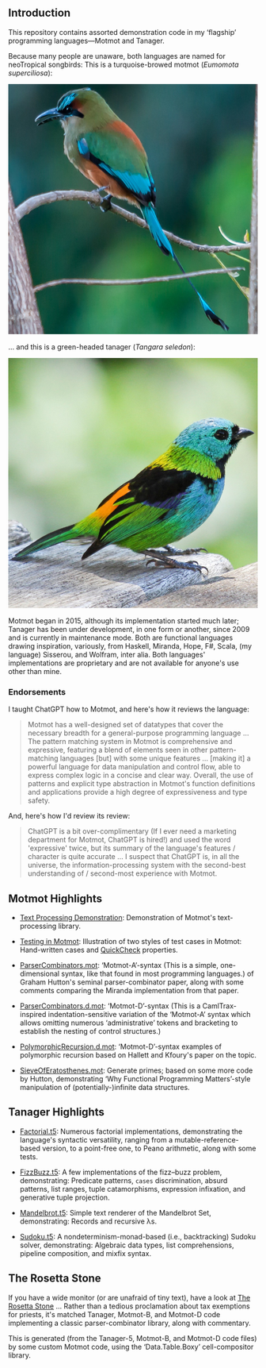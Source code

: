 ## Introduction

This repository contains assorted demonstration code in my
‘flagship’ programming languages—Motmot and Tanager.

Because many people are unaware, both languages are named
for neoTropical songbirds: This is a turquoise-browed motmot
(_Eumomota superciliosa_):

![A pretty motmot.](./images/motmot.jpg)

… and this is a green-headed tanager (_Tangara seledon_):

![A pretty tanager.](./images/tanager.jpg)

Motmot began in 2015, although its implementation started
much later; Tanager has been under development, in one form
or another, since 2009 and is currently in maintenance mode.
Both are functional languages drawing inspiration,
variously, from Haskell, Miranda, Hope, F#, Scala, (my
language) Sisserou, and Wolfram, inter alia. Both languages'
implementations are proprietary and are not available for
anyone's use other than mine.

### Endorsements

I taught ChatGPT how to Motmot, and here's how it reviews
the language:

> Motmot has a well-designed set of datatypes that cover the
> necessary breadth for a general-purpose programming
> language … The pattern matching system in Motmot is
> comprehensive and expressive, featuring a blend of elements
> seen in other pattern-matching languages [but] with some
> unique features … [making it] a powerful language for data
> manipulation and control flow, able to express complex logic
> in a concise and clear way. Overall, the use of patterns and
> explicit type abstraction in Motmot's function definitions
> and applications provide a high degree of expressiveness and
> type safety.

And, here's how I'd review its review:

> ChatGPT is a bit over-complimentary (If I ever need a
> marketing department for Motmot, ChatGPT is hired!) and used
> the word 'expressive' twice, but its summary of the
> language's features / character is quite accurate … I
> suspect that ChatGPT is, in all the universe, the
> information-processing system with the second-best
> understanding of / second-most experience with Motmot.

## Motmot Highlights

* [Text Processing
  Demonstration](text-processing/README.md): Demonstration
  of Motmot's text-processing library.

* [Testing in Motmot](TestingInMotmot.ipynb): Illustration
  of two styles of test cases in Motmot: Hand-written cases
  and [QuickCheck](https://en.wikipedia.org/wiki/QuickCheck)
  properties.

* [ParserCombinators.mot](ParserCombinators.mot):
  ‘Motmot-A’-syntax (This is a simple, one-dimensional
  syntax, like that found in most programming languages.) of
  Graham Hutton's seminal parser-combinator paper, along
  with some comments comparing the Miranda implementation
  from that paper.

* [ParserCombinators.d.mot](ParserCombinators.d.mot):
  ‘Motmot-D’-syntax (This is a CamlTrax-inspired
  indentation-sensitive variation of the ‘Motmot-A’ syntax
  which allows omitting numerous ‘administrative’ tokens and
  bracketing to establish the nesting of control
  structures.)

* [PolymorphicRecursion.d.mot](PolymorphicRecursion.d.mot):
  ‘Motmot-D’-syntax examples of polymorphic recursion based
  on Hallett and Kfoury's paper on the topic.

* [SieveOfEratosthenes.mot](SieveOfEratosthenes.mot):
  Generate primes; based on some more code by Hutton,
  demonstrating ‘Why Functional Programming Matters’-style
  manipulation of (potentially-)infinite data structures.

## Tanager Highlights

* [Factorial.t5](Factorial.t5): Numerous factorial
  implementations, demonstrating the language's syntactic
  versatility, ranging from a mutable-reference-based
  version, to a point-free one, to Peano arithmetic, along
  with some tests.

* [FizzBuzz.t5](FizzBuzz.t5): A few implementations of the
  fizz–buzz problem, demonstrating: Predicate patterns,
  `cases` discrimination, absurd patterns, list ranges,
  tuple catamorphisms, expression infixation, and generative
  tuple projection.

* [Mandelbrot.t5](Mandelbrot.t5): Simple text renderer of
  the Mandelbrot Set, demonstrating: Records and recursive
  λs.


* [Sudoku.t5](Sudoku.t5): A nondeterminism-monad-based
  (i.e., backtracking) Sudoku solver, demonstrating:
  Algebraic data types, list comprehensions, pipeline
  composition, and mixfix syntax.

## The Rosetta Stone

If you have a wide monitor (or are unafraid of tiny text),
have a look at [The Rosetta Stone](RosettaStone.txt) …
Rather than a tedious proclamation about tax exemptions for
priests, it's matched Tanager, Motmot-B, and Motmot-D code
implementing a classic parser-combinator library, along with
commentary.

This is generated (from the Tanager-5, Motmot-B, and
Motmot-D code files) by some custom Motmot code, using the
‘Data.Table.Boxy’ cell-compositor library.

